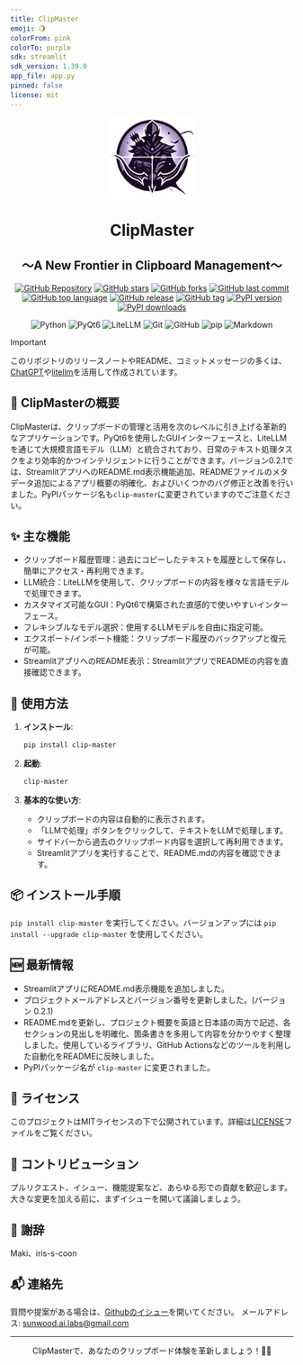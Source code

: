 ```yaml
---
title: ClipMaster
emoji: 🌖
colorFrom: pink
colorTo: purple
sdk: streamlit
sdk_version: 1.39.0
app_file: app.py
pinned: false
license: mit
---
```


<p align="center">
<img src="icon2.png" width="30%">
<br>
<h1 align="center">ClipMaster</h1>
<h2 align="center">
  ～A New Frontier in Clipboard Management～
</h2>

<p align="center">
  <a href="https://github.com/Sunwood-ai-labs/ClipMaster"><img src="https://img.shields.io/badge/GitHub-Repository-blue?logo=github" alt="GitHub Repository"></a>
  <a href="https://github.com/Sunwood-ai-labs/ClipMaster/stargazers"><img src="https://img.shields.io/github/stars/Sunwood-ai-labs/ClipMaster?style=social" alt="GitHub stars"></a>
  <a href="https://github.com/Sunwood-ai-labs/ClipMaster/network/members"><img src="https://img.shields.io/github/forks/Sunwood-ai-labs/ClipMaster?style=social" alt="GitHub forks"></a>
  <a href="https://github.com/Sunwood-ai-labs/ClipMaster/commits/main"><img src="https://img.shields.io/github/last-commit/Sunwood-ai-labs/ClipMaster" alt="GitHub last commit"></a>
  <a href="https://github.com/Sunwood-ai-labs/ClipMaster/search?l=python"><img src="https://img.shields.io/github/languages/top/Sunwood-ai-labs/ClipMaster" alt="GitHub top language"></a>
  <a href="https://github.com/Sunwood-ai-labs/ClipMaster/releases"><img src="https://img.shields.io/github/v/release/Sunwood-ai-labs/ClipMaster?sort=semver&color=red" alt="GitHub release"></a>
  <a href="https://github.com/Sunwood-ai-labs/ClipMaster/tags"><img src="https://img.shields.io/github/v/tag/Sunwood-ai-labs/ClipMaster?color=orange" alt="GitHub tag"></a>
  <a href="https://pypi.org/project/clip-master/"><img src="https://img.shields.io/pypi/v/clip-master.svg" alt="PyPI version"></a>
  <a href="https://pypi.org/project/clip-master/"><img src="https://img.shields.io/pypi/dm/clip-master.svg" alt="PyPI downloads"></a>
</p>

<p align="center">
  <img src="https://img.shields.io/badge/Python-3776AB?style=for-the-badge&logo=python&logoColor=white" alt="Python">
  <img src="https://img.shields.io/badge/PyQt6-41CD52?style=for-the-badge&logo=qt&logoColor=white" alt="PyQt6">
  <img src="https://img.shields.io/badge/LiteLLM-FF6F61?style=for-the-badge&logo=openai&logoColor=white" alt="LiteLLM">
  <img src="https://img.shields.io/badge/Git-F05032?style=for-the-badge&logo=git&logoColor=white" alt="Git">
  <img src="https://img.shields.io/badge/GitHub-181717?style=for-the-badge&logo=github&logoColor=white" alt="GitHub">
  <img src="https://img.shields.io/badge/pip-3775A9?style=for-the-badge&logo=pypi&logoColor=white" alt="pip">
  <img src="https://img.shields.io/badge/Markdown-000000?style=for-the-badge&logo=markdown&logoColor=white" alt="Markdown">

</p>

> [!IMPORTANT]
> このリポジトリのリリースノートやREADME、コミットメッセージの多くは、[ChatGPT](https://chat.openai.com/)や[litellm](https://github.com/BerriAI/litellm)を活用して作成されています。

## 🚀 ClipMasterの概要

ClipMasterは、クリップボードの管理と活用を次のレベルに引き上げる革新的なアプリケーションです。PyQt6を使用したGUIインターフェースと、LiteLLMを通じて大規模言語モデル（LLM）と統合されており、日常のテキスト処理タスクをより効率的かつインテリジェントに行うことができます。バージョン0.2.1では、StreamlitアプリへのREADME.md表示機能追加、READMEファイルのメタデータ追加によるアプリ概要の明確化、およびいくつかのバグ修正と改善を行いました。PyPIパッケージ名も`clip-master`に変更されていますのでご注意ください。

## ✨ 主な機能

- クリップボード履歴管理：過去にコピーしたテキストを履歴として保存し、簡単にアクセス・再利用できます。
- LLM統合：LiteLLMを使用して、クリップボードの内容を様々な言語モデルで処理できます。
- カスタマイズ可能なGUI：PyQt6で構築された直感的で使いやすいインターフェース。
- フレキシブルなモデル選択：使用するLLMモデルを自由に指定可能。
- エクスポート/インポート機能：クリップボード履歴のバックアップと復元が可能。
- StreamlitアプリへのREADME表示：StreamlitアプリでREADMEの内容を直接確認できます。


## 🔧 使用方法

1. **インストール**:
   ```bash
   pip install clip-master
   ```

2. **起動**:
   ```bash
   clip-master
   ```

3. **基本的な使い方**:
   - クリップボードの内容は自動的に表示されます。
   - 「LLMで処理」ボタンをクリックして、テキストをLLMで処理します。
   - サイドバーから過去のクリップボード内容を選択して再利用できます。
   - Streamlitアプリを実行することで、README.mdの内容を確認できます。


## 📦 インストール手順

`pip install clip-master` を実行してください。バージョンアップには `pip install --upgrade clip-master` を使用してください。


## 🆕 最新情報

- StreamlitアプリにREADME.md表示機能を追加しました。
- プロジェクトメールアドレスとバージョン番号を更新しました。(バージョン 0.2.1)
- README.mdを更新し、プロジェクト概要を英語と日本語の両方で記述、各セクションの見出しを明確化、箇条書きを多用して内容を分かりやすく整理しました。使用しているライブラリ、GitHub Actionsなどのツールを利用した自動化をREADMEに反映しました。
- PyPIパッケージ名が `clip-master` に変更されました。


## 📄 ライセンス

このプロジェクトはMITライセンスの下で公開されています。詳細は[LICENSE](LICENSE)ファイルをご覧ください。

## 🤝 コントリビューション

プルリクエスト、イシュー、機能提案など、あらゆる形での貢献を歓迎します。大きな変更を加える前に、まずイシューを開いて議論しましょう。

## 🙏 謝辞

Maki、iris-s-coon

## 📬 連絡先

質問や提案がある場合は、[Githubのイシュー](https://github.com/Sunwood-ai-labs/ClipMaster/issues)を開いてください。  メールアドレス: sunwood.ai.labs@gmail.com


---

<p align="center">
  ClipMasterで、あなたのクリップボード体験を革新しましょう！🚀✨
</p>